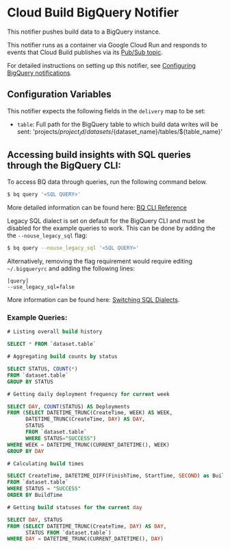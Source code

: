 # Cloud Build BigQuery Notifier

This notifier pushes build data to a BigQuery instance.

This notifier runs as a container via Google Cloud Run and responds to
events that Cloud Build publishes via its
[Pub/Sub topic](https://cloud.google.com/cloud-build/docs/send-build-notifications).

For detailed instructions on setting up this notifier,
see [Configuring BigQuery notifications](TODO).

## Configuration Variables

This notifier expects the following fields in the `delivery` map to be set:

- `table`: Full path for the BigQuery table to which build data writes will be sent: 'projects/${project_id}/datasets/${dataset_name}/tables/${table_name}'

## Accessing build insights with SQL queries through the BigQuery CLI:

To access BQ data through queries, run the following command below.


```bash
$ bq query '<SQL QUERY>'
```
More detailed information can be found here: [BQ CLI Reference](https://cloud.google.com/bigquery/docs/bq-command-line-tool)

Legacy SQL dialect is set on default for the BigQuery CLI and must be disabled for the example queries to work.
This can be done by adding the the `--nouse_legacy_sql` flag:

```bash
$ bq query --nouse_legacy_sql '<SQL QUERY>'
```

Alternatively, removing the flag requirement would require editing ```~/.bigqueryrc``` and adding the following lines:

```
[query]
--use_legacy_sql=false
```
More information can be found here: [Switching SQL Dialects](https://cloud.google.com/bigquery/docs/reference/standard-sql/enabling-standard-sql).

### Example Queries:

```sql
# Listing overall build history

SELECT * FROM `dataset.table`

# Aggregating build counts by status

SELECT STATUS, COUNT(*) 
FROM `dataset.table` 
GROUP BY STATUS

# Getting daily deployment frequency for current week

SELECT DAY, COUNT(STATUS) AS Deployments 
FROM (SELECT DATETIME_TRUNC(CreateTime, WEEK) AS WEEK, 
      DATETIME_TRUNC(CreateTime, DAY) AS DAY, 
      STATUS 
      FROM `dataset.table` 
      WHERE STATUS="SUCCESS") 
WHERE WEEK = DATETIME_TRUNC(CURRENT_DATETIME(), WEEK) 
GROUP BY DAY

# Calculating build times

SELECT CreateTime, DATETIME_DIFF(FinishTime, StartTime, SECOND) as BuildTime 
FROM `dataset.table`  
WHERE STATUS = "SUCCESS" 
ORDER BY BuildTime

# Getting build statuses for the current day

SELECT DAY, STATUS 
FROM (SELECT DATETIME_TRUNC(CreateTime, DAY) AS DAY, 
      STATUS FROM `dataset.table`) 
WHERE DAY = DATETIME_TRUNC(CURRENT_DATETIME(), DAY)
```

